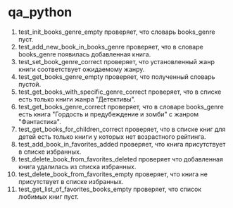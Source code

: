 # qa_python
1) test_init_books_genre_empty проверяет, что словарь books_genre пуст.
2) test_add_new_book_in_books_genre проверяет, что в словаре books_genre появилась добавленная книга.
3) test_set_book_genre_correct проверяет, что установленный жанр книги соответствует ожидаемому жанру.
4) test_get_books_genre_empty проверяет, что полученный словарь пустой.
5) test_get_books_with_specific_genre_correct проверяет, что в списке есть только книги жанра "Детективы".
6) test_get_books_genre_correct проверяет, что в словаре books_genre есть книга "Гордость и предубеждение и зомби" с жанром "Фантастика".
7) test_get_books_for_children_correct проверяет, что в списке книг для детей есть только книги у которых нет возрастного рейтинга.
8) test_add_book_in_favorites_added проверяет, что книга присутствует в списке избранных.
9) test_delete_book_from_favorites_deleted проверяет что добавленная книга удалилась из списка избранных.
10) test_delete_book_from_favorites_empty проверяет, что книга не присутствует в списке избранных.
11) test_get_list_of_favorites_books_empty проверяет, что список любимых книг пуст.

